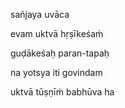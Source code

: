 sañjaya uvāca

evam uktvā hṛṣīkeśaṁ

guḍākeśaḥ paran-tapaḥ

na yotsya iti govindam

uktvā tūṣṇīṁ babhūva ha